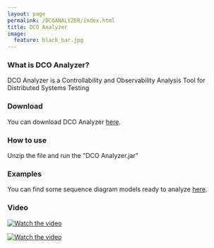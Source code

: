 ```yaml
---
layout: page
permalink: /DCOANALYZER/index.html
title: DCO Analyzer
image:
  feature: black_bar.jpg
---
```




### What is DCO Analyzer?

DCO Analyzer is a Controllability and Observability Analysis Tool for Distributed Systems Testing

### Download

You can download DCO Analyzer <a href="../DCOAnalyzer/DCO_Analyzer.zip"><i class="icon-zip"></i>here</a>.

### How to use

Unzip the file and run the "DCO Analyzer.jar"

### Examples

You can find some sequence diagram models ready to analyze <a href="../DCOAnalyzer/UML_SD_Examples.zip"><i class="icon-zip"></i>here</a>.

### Video

[![Watch the video](https://bruno.lima/DCOAnalyzer/DCO_Analyzer-Logo_White.png)](https://youtu.be/LVIusK36_bs)

[![Watch the video](https://img.youtube.com/vi/LVIusK36_bs/maxresdefault.jpg)](https://youtu.be/LVIusK36_bs)


